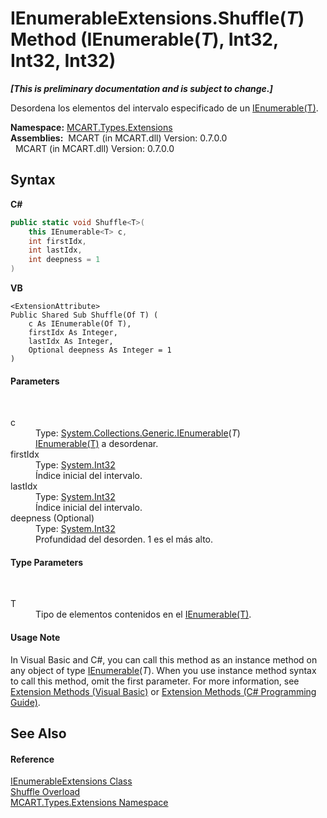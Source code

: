 # IEnumerableExtensions.Shuffle(*T*) Method (IEnumerable(*T*), Int32, Int32, Int32)
 _**\[This is preliminary documentation and is subject to change.\]**_

Desordena los elementos del intervalo especificado de un <a href="http://msdn2.microsoft.com/es-es/library/9eekhta0" target="_blank">IEnumerable(T)</a>.

**Namespace:**&nbsp;<a href="a8e71047-44e0-7000-43f0-67a6f5b9758c">MCART.Types.Extensions</a><br />**Assemblies:**&nbsp;&nbsp;MCART (in MCART.dll) Version: 0.7.0.0<br />&nbsp;&nbsp;MCART (in MCART.dll) Version: 0.7.0.0<br />

## Syntax

**C#**<br />
``` C#
public static void Shuffle<T>(
	this IEnumerable<T> c,
	int firstIdx,
	int lastIdx,
	int deepness = 1
)

```

**VB**<br />
``` VB
<ExtensionAttribute>
Public Shared Sub Shuffle(Of T) ( 
	c As IEnumerable(Of T),
	firstIdx As Integer,
	lastIdx As Integer,
	Optional deepness As Integer = 1
)
```


#### Parameters
&nbsp;<dl><dt>c</dt><dd>Type: <a href="http://msdn2.microsoft.com/es-es/library/9eekhta0" target="_blank">System.Collections.Generic.IEnumerable</a>(*T*)<br /><a href="http://msdn2.microsoft.com/es-es/library/9eekhta0" target="_blank">IEnumerable(T)</a> a desordenar.</dd><dt>firstIdx</dt><dd>Type: <a href="http://msdn2.microsoft.com/es-es/library/td2s409d" target="_blank">System.Int32</a><br />Índice inicial del intervalo.</dd><dt>lastIdx</dt><dd>Type: <a href="http://msdn2.microsoft.com/es-es/library/td2s409d" target="_blank">System.Int32</a><br />Índice inicial del intervalo.</dd><dt>deepness (Optional)</dt><dd>Type: <a href="http://msdn2.microsoft.com/es-es/library/td2s409d" target="_blank">System.Int32</a><br />Profundidad del desorden. 1 es el más alto.</dd></dl>

#### Type Parameters
&nbsp;<dl><dt>T</dt><dd>Tipo de elementos contenidos en el <a href="http://msdn2.microsoft.com/es-es/library/9eekhta0" target="_blank">IEnumerable(T)</a>.</dd></dl>

#### Usage Note
In Visual Basic and C#, you can call this method as an instance method on any object of type <a href="http://msdn2.microsoft.com/es-es/library/9eekhta0" target="_blank">IEnumerable</a>(*T*). When you use instance method syntax to call this method, omit the first parameter. For more information, see <a href="http://msdn.microsoft.com/en-us/library/bb384936.aspx">Extension Methods (Visual Basic)</a> or <a href="http://msdn.microsoft.com/en-us/library/bb383977.aspx">Extension Methods (C# Programming Guide)</a>.

## See Also


#### Reference
<a href="b12b3254-391f-e729-a551-2fdb7baa0685">IEnumerableExtensions Class</a><br /><a href="5594330d-42cc-af89-ecc4-56f31c44b17c">Shuffle Overload</a><br /><a href="a8e71047-44e0-7000-43f0-67a6f5b9758c">MCART.Types.Extensions Namespace</a><br />